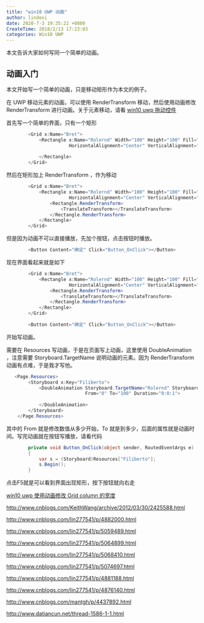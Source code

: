 ```yaml
---
title: "win10 UWP 动画"
author: lindexi
date: 2020-7-3 19:35:22 +0800
CreateTime: 2018/2/13 17:23:03
categories: Win10 UWP
---
```


本文告诉大家如何写同一个简单的动画。

<!--more-->


<!-- CreateTime:2018/2/13 17:23:03 -->

<!-- csdn -->

## 动画入门

本文开始写一个简单的动画，只是移动矩形作为本文的例子。

在 UWP 移动元素的动画，可以使用 RenderTransform 移动，然后使用动画修改 RenderTransform 进行动画。关于元素移动，请看 [win10 uwp 拖动控件](http://lindexi.oschina.io/lindexi/post/win10-uwp-%E6%8B%96%E5%8A%A8%E6%8E%A7%E4%BB%B6/)

首先写一个简单的界面，只有一个矩形

```csharp
        <Grid x:Name="Bret">
            <Rectangle x:Name="Rolernd" Width="100" Height="100" Fill="#FFa2a2a2"
                       HorizontalAlignment="Center" VerticalAlignment="Top">
              
            </Rectangle>
        </Grid>
```

然后在矩形加上  RenderTransform ，作为移动

```csharp
        <Grid x:Name="Bret">
            <Rectangle x:Name="Rolernd" Width="100" Height="100" Fill="#FFa2a2a2"
                       HorizontalAlignment="Center" VerticalAlignment="Top">
                <Rectangle.RenderTransform>
                    <TranslateTransform></TranslateTransform>
                </Rectangle.RenderTransform>
            </Rectangle>
        </Grid>
```

但是因为动画不可以直接播放，先加个按钮，点击按钮时播放。

```csharp
        <Button Content="确定" Click="Button_OnClick"></Button>

```

现在界面看起来就是如下

```csharp
        <Grid x:Name="Bret">
            <Rectangle x:Name="Rolernd" Width="100" Height="100" Fill="#FFa2a2a2"
                       HorizontalAlignment="Center" VerticalAlignment="Top">
                <Rectangle.RenderTransform>
                    <TranslateTransform></TranslateTransform>
                </Rectangle.RenderTransform>
            </Rectangle>
        </Grid>
        
        <Button Content="确定" Click="Button_OnClick"></Button>
```

开始写动画。

需要在 Resources 写动画，于是在页面写上动画，这里使用 DoubleAnimation ，注意需要 Storyboard.TargetName 说明动画的元素。因为 RenderTransform 动画有点难，于是我才写他。

```csharp
   <Page.Resources>
        <Storyboard x:Key="Filiberto">
            <DoubleAnimation Storyboard.TargetName="Rolernd" Storyboard.TargetProperty="(Rectangle.RenderTransform).(TranslateTransform.X)"
                             From="0" To="100" Duration="0:0:1">
                
            </DoubleAnimation>
        </Storyboard>
    </Page.Resources>
```

其中的 From 就是修改数值从多少开始，To 就是到多少，后面的属性就是动画时间。写完动画就在按钮写播放，请看代码

```csharp
        private void Button_OnClick(object sender, RoutedEventArgs e)
        {
            var s = (Storyboard)Resources["Filiberto"];
            s.Begin();
        }
```

点击F5就是可以看到界面出现矩形，按下按钮就向右走

[win10 uwp 使用动画修改 Grid column 的宽度](https://blog.lindexi.com/post/win10-uwp-%E4%BD%BF%E7%94%A8%E5%8A%A8%E7%94%BB%E4%BF%AE%E6%94%B9-Grid-column-%E7%9A%84%E5%AE%BD%E5%BA%A6.html )


http://www.cnblogs.com/KeithWang/archive/2012/03/30/2425588.html

http://www.cnblogs.com/lin277541/p/4882000.html

http://www.cnblogs.com/lin277541/p/5059489.html

http://www.cnblogs.com/lin277541/p/5064899.html

http://www.cnblogs.com/lin277541/p/5068410.html


http://www.cnblogs.com/lin277541/p/5074697.html

http://www.cnblogs.com/lin277541/p/4881188.html


http://www.cnblogs.com/lin277541/p/4876140.html

http://www.cnblogs.com/mantgh/p/4437892.html

http://www.datiancun.net/thread-1586-1-1.html


